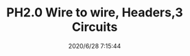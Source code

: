 ﻿---
layout: post 
title: PH2.0 Wire to wire, Headers,3 Circuits
tags: PH
categories: wire-cable
overview: PH2.0 Wire to wire, Headers,4Circuits
part_number: SPHR-3
thumb_img: static/202006/367-thumb-20200628151656.jpg
small_img: static/202006/367-20200628151656.jpg
date: 2020/6/28 7:15:44
---



